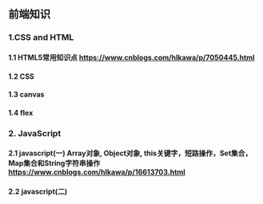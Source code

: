 ## 前端知识
### 1.CSS and HTML
#### 1.1 HTML5常用知识点 https://www.cnblogs.com/hlkawa/p/7050445.html
#### 1.2 CSS
#### 1.3 canvas
#### 1.4 flex

### 2. JavaScript
#### 2.1 javascript(一) Array对象, Object对象, this关键字，短路操作，Set集合，Map集合和String字符串操作 https://www.cnblogs.com/hlkawa/p/16613703.html
#### 2.2 javascript(二) 